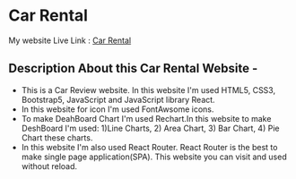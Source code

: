 # Car Rental

My website Live Link : [Car Rental](https://carrental1.netlify.app/)

## Description About this Car Rental Website -
- This is a Car Review website. In this website I'm used HTML5, CSS3, Bootstrap5, JavaScript and JavaScript library React.
- In this website for icon I'm used FontAwsome icons.
- To make DeahBoard Chart I'm used Rechart.In this website to make DeshBoard I'm used: 1)Line Charts, 2) Area Chart,  3) Bar Chart,  4) Pie Chart these charts.
- In this website I'm also used React Router. React Router is the best to make single page application(SPA). This website you can visit and used without reload.   


